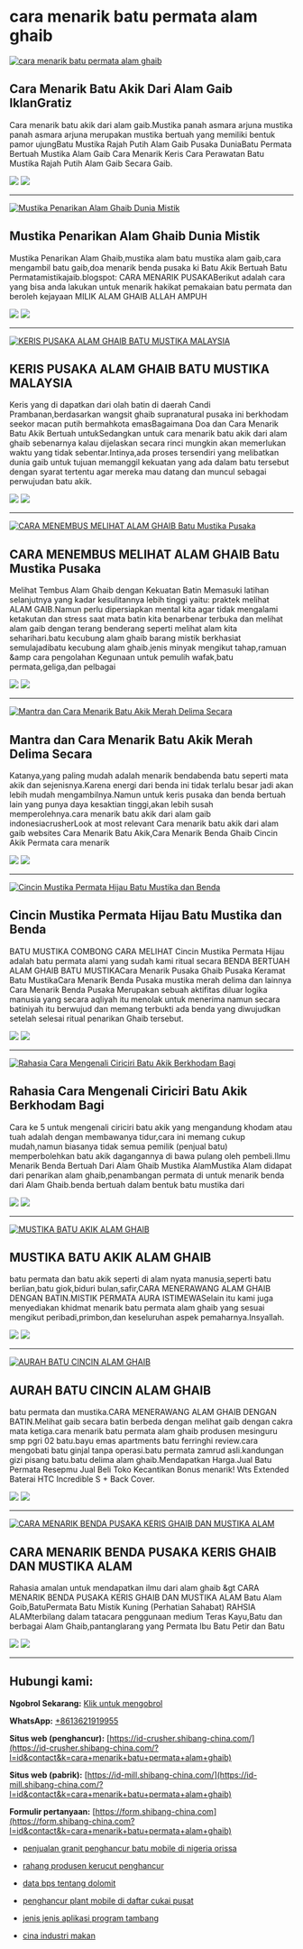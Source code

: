 # cara menarik batu permata alam ghaib

<a href="https://swt.shibang-china.com/?l=id&img&k=cara+menarik+batu+permata+alam+ghaib" target="_blank">![cara menarik batu permata alam ghaib](http://static.shibang-china.com/all-800x300/1020.jpg)</a>

## Cara Menarik Batu Akik Dari Alam Gaib IklanGratiz
Cara menarik batu akik dari alam gaib.Mustika panah asmara arjuna mustika panah asmara arjuna merupakan mustika bertuah yang memiliki bentuk pamor ujungBatu Mustika Rajah Putih Alam Gaib Pusaka DuniaBatu Permata Bertuah Mustika Alam Gaib Cara Menarik Keris Cara Perawatan Batu Mustika Rajah Putih Alam Gaib Secara Gaib.


<a href="https://whatsapp.shibangsoft.com/WhatsApp.php" target="_blank" title="WhatsApp">![](http://static.shibang-china.com/icon/whatsapp.png)</a> <a href="https://swt.shibang-china.com/?l=id&icon&k=cara+menarik+batu+permata+alam+ghaib" target="_blank">![](http://static.shibang-china.com/icon/chat-id.png)</a>

---

<a href="https://swt.shibang-china.com/?l=id&img&k=cara+menarik+batu+permata+alam+ghaib" target="_blank">![Mustika Penarikan Alam Ghaib Dunia Mistik](http://static.shibang-china.com/all-800x300/1020.jpg)</a>

## Mustika Penarikan Alam Ghaib Dunia Mistik
Mustika Penarikan Alam Ghaib,mustika alam batu mustika alam gaib,cara mengambil batu gaib,doa menarik benda pusaka ki Batu Akik Bertuah Batu Permatamistikajaib.blogspot: CARA MENARIK PUSAKABerikut adalah cara yang bisa anda lakukan untuk menarik hakikat pemakaian batu permata dan beroleh kejayaan MILIK ALAM GHAIB ALLAH AMPUH


<a href="https://whatsapp.shibangsoft.com/WhatsApp.php" target="_blank" title="WhatsApp">![](http://static.shibang-china.com/icon/whatsapp.png)</a> <a href="https://swt.shibang-china.com/?l=id&icon&k=cara+menarik+batu+permata+alam+ghaib" target="_blank">![](http://static.shibang-china.com/icon/chat-id.png)</a>

---

<a href="https://swt.shibang-china.com/?l=id&img&k=cara+menarik+batu+permata+alam+ghaib" target="_blank">![KERIS PUSAKA ALAM GHAIB BATU MUSTIKA MALAYSIA](http://static.shibang-china.com/all-800x300/424.jpg)</a>

## KERIS PUSAKA ALAM GHAIB BATU MUSTIKA MALAYSIA
Keris yang di dapatkan dari olah batin di daerah Candi Prambanan,berdasarkan wangsit ghaib supranatural pusaka ini berkhodam seekor macan putih bermahkota emasBagaimana Doa dan Cara Menarik Batu Akik Bertuah untukSedangkan untuk cara menarik batu akik dari alam ghaib sebenarnya kalau dijelaskan secara rinci mungkin akan memerlukan waktu yang tidak sebentar.Intinya,ada proses tersendiri yang melibatkan dunia gaib untuk tujuan memanggil kekuatan yang ada dalam batu tersebut dengan syarat tertentu agar mereka mau datang dan muncul sebagai perwujudan batu akik.


<a href="https://whatsapp.shibangsoft.com/WhatsApp.php" target="_blank" title="WhatsApp">![](http://static.shibang-china.com/icon/whatsapp.png)</a> <a href="https://swt.shibang-china.com/?l=id&icon&k=cara+menarik+batu+permata+alam+ghaib" target="_blank">![](http://static.shibang-china.com/icon/chat-id.png)</a>

---

<a href="https://swt.shibang-china.com/?l=id&img&k=cara+menarik+batu+permata+alam+ghaib" target="_blank">![CARA MENEMBUS MELIHAT ALAM GHAIB Batu Mustika Pusaka](http://static.shibang-china.com/all-800x300/1280.jpg)</a>

## CARA MENEMBUS MELIHAT ALAM GHAIB Batu Mustika Pusaka
Melihat Tembus Alam Ghaib dengan Kekuatan Batin Memasuki latihan selanjutnya yang kadar kesulitannya lebih tinggi yaitu: praktek melihat ALAM GAIB.Namun perlu dipersiapkan mental kita agar tidak mengalami ketakutan dan stress saat mata batin kita benarbenar terbuka dan melihat alam gaib dengan terang benderang seperti melihat alam kita seharihari.batu kecubung alam ghaib barang mistik berkhasiat semulajadibatu kecubung alam ghaib.jenis minyak mengikut tahap,ramuan &amp cara pengolahan Kegunaan untuk pemulih wafak,batu permata,geliga,dan pelbagai


<a href="https://whatsapp.shibangsoft.com/WhatsApp.php" target="_blank" title="WhatsApp">![](http://static.shibang-china.com/icon/whatsapp.png)</a> <a href="https://swt.shibang-china.com/?l=id&icon&k=cara+menarik+batu+permata+alam+ghaib" target="_blank">![](http://static.shibang-china.com/icon/chat-id.png)</a>

---

<a href="https://swt.shibang-china.com/?l=id&img&k=cara+menarik+batu+permata+alam+ghaib" target="_blank">![Mantra dan Cara Menarik Batu Akik Merah Delima Secara](http://static.shibang-china.com/all-800x300/837.jpg)</a>

## Mantra dan Cara Menarik Batu Akik Merah Delima Secara
Katanya,yang paling mudah adalah menarik bendabenda batu seperti mata akik dan sejenisnya.Karena energi dari benda ini tidak terlalu besar jadi akan lebih mudah mengambilnya.Namun untuk keris pusaka dan benda bertuah lain yang punya daya kesaktian tinggi,akan lebih susah memperolehnya.cara menarik batu akik dari alam gaib indonesiacrusherLook at most relevant Cara menarik batu akik dari alam gaib websites Cara Menarik Batu Akik,Cara Menarik Benda Ghaib Cincin Akik Permata cara menarik


<a href="https://whatsapp.shibangsoft.com/WhatsApp.php" target="_blank" title="WhatsApp">![](http://static.shibang-china.com/icon/whatsapp.png)</a> <a href="https://swt.shibang-china.com/?l=id&icon&k=cara+menarik+batu+permata+alam+ghaib" target="_blank">![](http://static.shibang-china.com/icon/chat-id.png)</a>

---

<a href="https://swt.shibang-china.com/?l=id&img&k=cara+menarik+batu+permata+alam+ghaib" target="_blank">![Cincin Mustika Permata Hijau Batu Mustika dan Benda](http://static.shibang-china.com/all-800x300/211.jpg)</a>

## Cincin Mustika Permata Hijau Batu Mustika dan Benda
BATU MUSTIKA COMBONG CARA MELIHAT Cincin Mustika Permata Hijau adalah batu permata alami yang sudah kami ritual secara BENDA BERTUAH ALAM GHAIB BATU MUSTIKACara Menarik Pusaka Ghaib Pusaka Keramat Batu MustikaCara Menarik Benda Pusaka mustika merah delima dan lainnya Cara Menarik Benda Pusaka Merupakan sebuah aktifitas diluar logika manusia yang secara aqliyah itu menolak untuk menerima namun secara batiniyah itu berwujud dan memang terbukti ada benda yang diwujudkan setelah selesai ritual penarikan Ghaib tersebut.


<a href="https://whatsapp.shibangsoft.com/WhatsApp.php" target="_blank" title="WhatsApp">![](http://static.shibang-china.com/icon/whatsapp.png)</a> <a href="https://swt.shibang-china.com/?l=id&icon&k=cara+menarik+batu+permata+alam+ghaib" target="_blank">![](http://static.shibang-china.com/icon/chat-id.png)</a>

---

<a href="https://swt.shibang-china.com/?l=id&img&k=cara+menarik+batu+permata+alam+ghaib" target="_blank">![Rahasia Cara Mengenali Ciriciri Batu Akik Berkhodam Bagi](http://static.shibang-china.com/all-800x300/1040.jpg)</a>

## Rahasia Cara Mengenali Ciriciri Batu Akik Berkhodam Bagi
Cara ke 5 untuk mengenali ciriciri batu akik yang mengandung khodam atau tuah adalah dengan membawanya tidur,cara ini memang cukup mudah,namun biasanya tidak semua pemilik (penjual batu) memperbolehkan batu akik dagangannya di bawa pulang oleh pembeli.Ilmu Menarik Benda Bertuah Dari Alam Ghaib Mustika AlamMustika Alam didapat dari penarikan alam ghaib,penambangan permata di untuk menarik benda dari Alam Ghaib.benda bertuah dalam bentuk batu mustika dari


<a href="https://whatsapp.shibangsoft.com/WhatsApp.php" target="_blank" title="WhatsApp">![](http://static.shibang-china.com/icon/whatsapp.png)</a> <a href="https://swt.shibang-china.com/?l=id&icon&k=cara+menarik+batu+permata+alam+ghaib" target="_blank">![](http://static.shibang-china.com/icon/chat-id.png)</a>

---

<a href="https://swt.shibang-china.com/?l=id&img&k=cara+menarik+batu+permata+alam+ghaib" target="_blank">![MUSTIKA BATU AKIK ALAM GHAIB](http://static.shibang-china.com/all-800x300/1230.jpg)</a>

## MUSTIKA BATU AKIK ALAM GHAIB
batu permata dan batu akik seperti di alam nyata manusia,seperti batu berlian,batu giok,biduri bulan,safir,CARA MENERAWANG ALAM GHAIB DENGAN BATIN.MISTIK PERMATA AURA ISTIMEWASelain itu kami juga menyediakan khidmat menarik batu permata alam ghaib yang sesuai mengikut peribadi,primbon,dan keseluruhan aspek pemaharnya.Insyallah.


<a href="https://whatsapp.shibangsoft.com/WhatsApp.php" target="_blank" title="WhatsApp">![](http://static.shibang-china.com/icon/whatsapp.png)</a> <a href="https://swt.shibang-china.com/?l=id&icon&k=cara+menarik+batu+permata+alam+ghaib" target="_blank">![](http://static.shibang-china.com/icon/chat-id.png)</a>

---

<a href="https://swt.shibang-china.com/?l=id&img&k=cara+menarik+batu+permata+alam+ghaib" target="_blank">![AURAH BATU CINCIN ALAM GHAIB](http://static.shibang-china.com/all-800x300/806.jpg)</a>

## AURAH BATU CINCIN ALAM GHAIB
batu permata dan mustika.CARA MENERAWANG ALAM GHAIB DENGAN BATIN.Melihat gaib secara batin berbeda dengan melihat gaib dengan cakra mata ketiga.cara menarik batu permata alam ghaib produsen mesinguru smp pgri 02 batu.bayu emas apartments batu ferringhi review.cara mengobati batu ginjal tanpa operasi.batu permata zamrud asli.kandungan gizi pisang batu.batu delima alam ghaib.Mendapatkan Harga.Jual Batu Permata Resepmu Jual Beli Toko Kecantikan Bonus menarik! Wts Extended Baterai HTC Incredible S + Back Cover.


<a href="https://whatsapp.shibangsoft.com/WhatsApp.php" target="_blank" title="WhatsApp">![](http://static.shibang-china.com/icon/whatsapp.png)</a> <a href="https://swt.shibang-china.com/?l=id&icon&k=cara+menarik+batu+permata+alam+ghaib" target="_blank">![](http://static.shibang-china.com/icon/chat-id.png)</a>

---

<a href="https://swt.shibang-china.com/?l=id&img&k=cara+menarik+batu+permata+alam+ghaib" target="_blank">![CARA MENARIK BENDA PUSAKA KERIS GHAIB DAN MUSTIKA ALAM](http://static.shibang-china.com/all-800x300/92.jpg)</a>

## CARA MENARIK BENDA PUSAKA KERIS GHAIB DAN MUSTIKA ALAM
Rahasia amalan untuk mendapatkan ilmu dari alam ghaib &gt CARA MENARIK BENDA PUSAKA KERIS GHAIB DAN MUSTIKA ALAM Batu Alam Goib,BatuPermata Batu Mistik Kuning (Perhatian Sahabat) RAHSIA ALAMterbilang dalam tatacara penggunaan medium Teras Kayu,Batu dan berbagai Alam Ghaib,pantanglarang yang Permata Ibu Batu Petir dan Batu


<a href="https://whatsapp.shibangsoft.com/WhatsApp.php" target="_blank" title="WhatsApp">![](http://static.shibang-china.com/icon/whatsapp.png)</a> <a href="https://swt.shibang-china.com/?l=id&icon&k=cara+menarik+batu+permata+alam+ghaib" target="_blank">![](http://static.shibang-china.com/icon/chat-id.png)</a>

---
## Hubungi kami:

**Ngobrol Sekarang:** [Klik untuk mengobrol](https://swt.shibang-china.com?l=id&contact&k=cara+menarik+batu+permata+alam+ghaib)

**WhatsApp:**  [+8613621919955](https://whatsapp.shibangsoft.com/WhatsApp.php)

**Situs web (penghancur):** [https://id-crusher.shibang-china.com/](https://id-crusher.shibang-china.com/?l=id&contact&k=cara+menarik+batu+permata+alam+ghaib)

**Situs web (pabrik):** [https://id-mill.shibang-china.com/](https://id-mill.shibang-china.com/?l=id&contact&k=cara+menarik+batu+permata+alam+ghaib)

**Formulir pertanyaan:** [https://form.shibang-china.com](https://form.shibang-china.com?l=id&contact&k=cara+menarik+batu+permata+alam+ghaib)

* [penjualan granit penghancur batu mobile di nigeria orissa](../48/penjualan%20granit%20penghancur%20batu%20mobile%20di%20nigeria%20orissa.md)

* [rahang produsen kerucut penghancur](../44/rahang%20produsen%20kerucut%20penghancur.md)

* [data bps tentang dolomit](../42/data%20bps%20tentang%20dolomit.md)

* [penghancur plant mobile di daftar cukai pusat](../44/penghancur%20plant%20mobile%20di%20daftar%20cukai%20pusat.md)

* [jenis jenis aplikasi program tambang](../45/jenis%20jenis%20aplikasi%20program%20tambang.md)

* [cina industri makan](../44/cina%20industri%20makan.md)